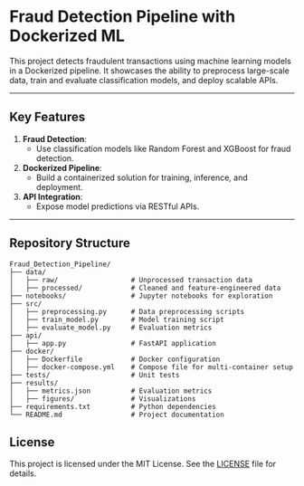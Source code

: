 # Fraud Detection Pipeline with Dockerized ML

This project detects fraudulent transactions using machine learning models in a Dockerized pipeline. It showcases the ability to preprocess large-scale data, train and evaluate classification models, and deploy scalable APIs.

---

## Key Features

1. **Fraud Detection**:
   - Use classification models like Random Forest and XGBoost for fraud detection.
2. **Dockerized Pipeline**:
   - Build a containerized solution for training, inference, and deployment.
3. **API Integration**:
   - Expose model predictions via RESTful APIs.

---

## Repository Structure

```
Fraud_Detection_Pipeline/
├── data/
│   ├── raw/                  # Unprocessed transaction data
│   ├── processed/            # Cleaned and feature-engineered data
├── notebooks/                # Jupyter notebooks for exploration
├── src/
│   ├── preprocessing.py      # Data preprocessing scripts
│   ├── train_model.py        # Model training script
│   ├── evaluate_model.py     # Evaluation metrics
├── api/
│   ├── app.py                # FastAPI application
├── docker/
│   ├── Dockerfile            # Docker configuration
│   ├── docker-compose.yml    # Compose file for multi-container setup
├── tests/                    # Unit tests
├── results/
│   ├── metrics.json          # Evaluation metrics
│   ├── figures/              # Visualizations
├── requirements.txt          # Python dependencies
└── README.md                 # Project documentation
```
## License
This project is licensed under the MIT License. See the [LICENSE](LICENSE) file for details.